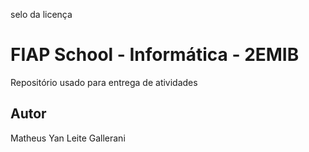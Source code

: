 selo da licença
# FIAP School - Informática - 2EMIB
Repositório usado para entrega de atividades
## Autor
Matheus Yan Leite Gallerani
